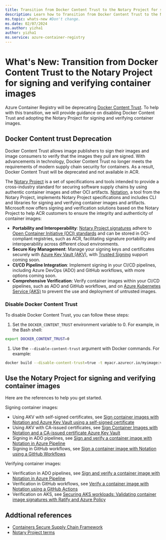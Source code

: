 ```yaml
--- 
title: Transition from Docker Content Trust to the Notary Project for signing and verifying container images
description: Learn how to Transition from Docker Content Trust to the Notary Project for signing and verifying container images.
ms.topic: whats-new #Don't change. 
ms.date: 02/07/2024 
ms.author: yizha1
author: yizha1
ms.service: azure-container-registry
--- 
```


# What's New: Transition from Docker Content Trust to the Notary Project for signing and verifying container images

Azure Container Registry will be deprecating [Docker Content Trust](./container-registry-content-trust.md). To help with this transition, we will provide guidance on disabling Docker Content Trust and adopting the Notary Project for signing and verifying container images.

## Docker Content trust Deprecation

Docker Content Trust allows image publishers to sign their images and image consumers to verify that the images they pull are signed. With advancements in technology, Docker Content Trust no longer meets the requirements of modern supply chain security for containers. As a result, Docker Content Trust will be deprecated and not available in ACR.

The [Notary Project](https://notaryproject.dev/) is a set of specifications and tools intended to provide a cross-industry standard for securing software supply chains by using authentic container images and other OCI artifacts. [Notation](https://github.com/notaryproject/notation), a tool from the Notary Project, implements Notary Project specifications and includes CLI and libraries for signing and verifying container images and artifacts. Microsoft now offers signing and verification solutions based on the Notary Project to help ACR customers to ensure the integrity and authenticity of container images:

-	**Portability and Interoperability**: [Notary Project signatures](https://github.com/notaryproject/specifications/blob/v1.1.0/specs/signature-specification.md) adhere to [Open Container Initiative (OCI) standards](https://github.com/opencontainers/image-spec/tree/v1.1.0) and can be stored in OCI-compliant registries, such as ACR, facilitating signature portability and interoperability across different cloud environments.
-	**Secure Key Management**: Manage your signing keys and certificates securely with [Azure Key Vault (AKV)](https://learn.microsoft.com/en-us/azure/key-vault/general/basic-concepts), with [Trusted Signing](https://learn.microsoft.com/en-us/azure/trusted-signing/overview) support coming soon.
-	**CI/CD Pipeline Integration**: Implement signing in your CI/CD pipelines, including Azure DevOps (ADO) and GitHub workflows, with more options coming soon.
-	**Comprehensive Verification**: Verify container images within your CI/CD pipelines, such as ADO and GitHub workflows, and on [Azure Kubernetes Service (AKS)](https://learn.microsoft.com/en-us/azure/aks/) to prevent the use and deployment of untrusted images.

### Disable Docker Content Trust

To disable Docker Content Trust, you can follow these steps:

1. Set the `DOCKER_CONTENT_TRUST` environment variable to 0. For example, in the Bash shell:

```bash
export DOCKER_CONTENT_TRUST=0
```

1. Use the `--disable-content-trust` argument with Docker commands. For example:

```bash
docker build --disable-content-trust=true -t myacr.azurecr.io/myimage:v1 .
```

## Use the Notary Project for signing and verifying container images

Here are the references to help you get started.

Signing container images:

- Using AKV with self-signed certificates, see [Sign container images with Notation and Azure Key Vault using a self-signed certificate](./container-registry-tutorial-sign-build-push.md)
- Using AKV with CA-issued certificates, see [Sign Container Images with Notation and a CA-issued certificate Azure Key Vault](./container-registry-tutorial-sign-trusted-ca.md)
- Signing in ADO pipelines, see [Sign and verify a container image with Notation in Azure Pipeline](/azure/security/container-secure-supply-chain/articles/notation-ado-task-sign)
- Signing in GitHub workflows, see [Sign a container image with Notation using a GitHub Workflows](/azure/security/container-secure-supply-chain/articles/notation-sign-gha)

Verifying container images:

- Verification in ADO pipelines, see [Sign and verify a container image with Notation in Azure Pipeline](/azure/security/container-secure-supply-chain/articles/notation-ado-task-sign#verify-the-signed-image)
- Verification in GitHub workflows, see [Verify a container image with Notation using a GitHub Actions](/azure/security/container-secure-supply-chain/articles/verify-gha)
- Verification on AKS, see [Securing AKS workloads: Validating container image signatures with Ratify and Azure Policy](/azure/security/container-secure-supply-chain/articles/validating-image-signatures-using-ratify-aks)

## Addtional references

- [Containers Secure Supply Chain Framework](https://aka.ms/csscframework)
- [Notary Project terms](https://notaryproject.dev/docs/faq/#notary-project-terms)